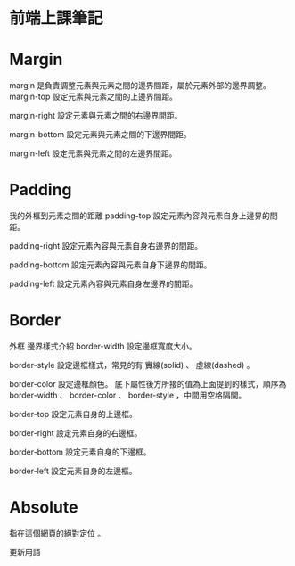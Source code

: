 # 前端上課筆記

# Margin
  margin 是負責調整元素與元素之間的邊界間距，屬於元素外部的邊界調整。
  margin-top
設定元素與元素之間的上邊界間距。

margin-right
設定元素與元素之間的右邊界間距。

margin-bottom
設定元素與元素之間的下邊界間距。

margin-left
設定元素與元素之間的左邊界間距。
# Padding
   我的外框到元素之間的距離
   padding-top
設定元素內容與元素自身上邊界的間距。

padding-right
設定元素內容與元素自身右邊界的間距。

padding-bottom
設定元素內容與元素自身下邊界的間距。

padding-left
設定元素內容與元素自身左邊界的間距。

# Border
  外框
  邊界樣式介紹
border-width
設定邊框寬度大小。

border-style
設定邊框樣式，常見的有 實線(solid) 、 虛線(dashed) 。

border-color
設定邊框顏色。
底下屬性後方所接的值為上面提到的樣式，順序為 border-width 、 border-color 、 border-style ，中間用空格隔開。

border-top
設定元素自身的上邊框。

border-right
設定元素自身的右邊框。

border-bottom
設定元素自身的下邊框。

border-left
設定元素自身的左邊框。
# Absolute
  指在這個網頁的絕對定位 。    

  更新用語  